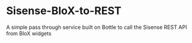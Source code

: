 # Sisense-BloX-to-REST
A simple pass through service built on Bottle to call the Sisense REST API from BloX widgets

